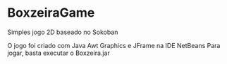 # BoxzeiraGame
Simples jogo 2D baseado no Sokoban

O jogo foi criado com Java Awt Graphics e JFrame na IDE NetBeans
Para jogar, basta executar o Boxzeira.jar
